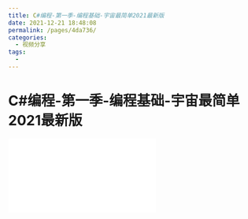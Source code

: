 ```yaml
---
title: C#编程-第一季-编程基础-宇宙最简单2021最新版
date: 2021-12-21 18:48:08
permalink: /pages/4da736/
categories:
  - 视频分享
tags:
  - 
---
```

# C#编程-第一季-编程基础-宇宙最简单2021最新版

<iframe src="//player.bilibili.com/player.html?aid=336849118&bvid=BV1gR4y1b7oW&cid=445484413&page=1" scrolling="no" border="0" frameborder="no" framespacing="0" allowfullscreen="true"> </iframe>

